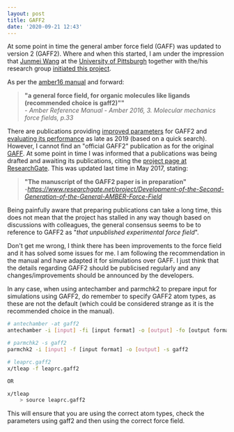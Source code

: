 ```yaml
---
layout: post
title: GAFF2
date: '2020-09-21 12:43'
---
```


At some point in time the general amber force field (GAFF) was updated to version 2 (GAFF2). Where and when this started, I am under the impression that [Junmei Wang](https://www.researchgate.net/profile/Junmei_Wang8) at the [University of Pittsburgh](https://www.pitt.edu/) together with the/his research group [initiated this project](https://mulan.pharmacy.pitt.edu/group/gaff.php).

As per the [amber16 manual](http://ambermd.org/doc12/Amber16.pdf) and forward:

> **"a general force field, for organic molecules like ligands (recommended choice is gaff2)""**  
> _\- Amber Reference Manual - Amber 2016, 3. Molecular mechanics force fields, p.33_

There are publications providing [improved parameters](https://link.springer.com/article/10.1007/s00894-018-3911-5) for GAFF2 and [evaluating its performance](https://pubs.acs.org/doi/10.1021/acs.jctc.8b01039) as late as 2019 (based on a quick search). However, I cannot find an "official GAFF2" publication as for the original [GAFF](https://onlinelibrary.wiley.com/doi/full/10.1002/jcc.20035). At some point in time I was informed that a publications was being drafted and awaiting its publications, citing the [project page at ResearchGate](https://www.researchgate.net/project/Development-of-the-Second-Generation-of-the-General-AMBER-Force-Field). This was updated last time in May 2017, stating:

> **"The manuscript of the GAFF2 paper is in preparation"**  
> _\-https://www.researchgate.net/project/Development-of-the-Second-Generation-of-the-General-AMBER-Force-Field_

Being painfully aware that preparing publications can take a long time, this does not mean that the project has stalled in any way though based on discussions with colleagues, the general consensus seems to be to reference to GAFF2 as "_that unpublished experimental force field_".

Don't get me wrong, I think there has been improvements to the force field and it has solved some issues for me. I am following the recommendation in the manual and have adapted it for simulations over GAFF. I just think that the details regarding GAFF2 should be publicised regularly and any changes/improvements should be announced by the developers.

In any case, when using antechamber and parmchk2 to prepare input for simulations using GAFF2, do remember to specify GAFF2 atom types, as these are not the default (which could be considered strange as it is the recommended choice in the manual).

```bash
# antechamber -at gaff2
antechamber -i [input] -fi [input format] -o [output] -fo [output format] -c [charge method] -nc [net charge] -at gaff2

# parmchk2 -s gaff2
parmchk2 -i [input] -f [input format] -o [output] -s gaff2

# leaprc.gaff2
x/tleap -f leaprc.gaff2

OR

x/tleap
    > source leaprc.gaff2
```

This will ensure that you are using the correct atom types, check the parameters using gaff2 and then using the correct force field.
